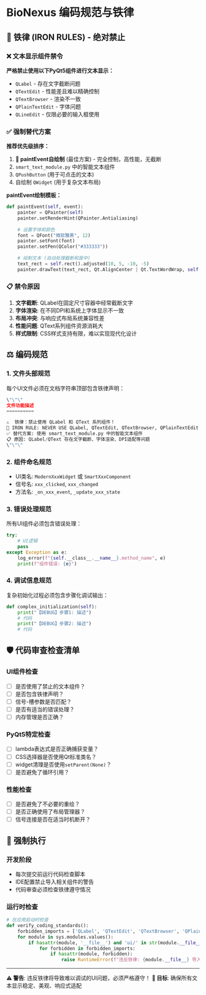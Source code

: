 # BioNexus 编码规范与铁律

## 🚫 铁律 (IRON RULES) - 绝对禁止

### ❌ 文本显示组件禁令
**严格禁止使用以下PyQt5组件进行文本显示：**

- `QLabel` - 存在文字截断问题
- `QTextEdit` - 性能差且难以精确控制  
- `QTextBrowser` - 渲染不一致
- `QPlainTextEdit` - 字体问题
- `QLineEdit` - 仅限必要的输入框使用

### ✅ 强制替代方案

**推荐优先级排序：**
1. **🎯 paintEvent自绘制** (最佳方案) - 完全控制，高性能，无截断
2. `smart_text_module.py` 中的智能文本组件
3. `QPushButton` (用于可点击的文本)  
4. 自绘制 `QWidget` (用于复杂文本布局)

**paintEvent绘制模板：**
```python
def paintEvent(self, event):
    painter = QPainter(self)
    painter.setRenderHint(QPainter.Antialiasing)
    
    # 设置字体和颜色
    font = QFont("微软雅黑", 12)
    painter.setFont(font)
    painter.setPen(QColor("#333333"))
    
    # 绘制文本 (自动处理截断和居中)
    text_rect = self.rect().adjusted(10, 5, -10, -5)
    painter.drawText(text_rect, Qt.AlignCenter | Qt.TextWordWrap, self.text)
```

### 📋 禁令原因
1. **文字截断**: QLabel在固定尺寸容器中经常截断文字
2. **字体渲染**: 在不同DPI和系统上字体显示不一致
3. **布局冲突**: 与响应式布局系统兼容性差
4. **性能问题**: QText系列组件资源消耗大
5. **样式限制**: CSS样式支持有限，难以实现现代化设计

## ⚖️ 编码规范

### 1. 文件头部规范
每个UI文件必须在文档字符串顶部包含铁律声明：

```python
\"\"\"
文件功能描述
==========

⚠️  铁律：禁止使用 QLabel 和 QText 系列组件！
🚫 IRON RULE: NEVER USE QLabel, QTextEdit, QTextBrowser, QPlainTextEdit
✅ 替代方案: 使用 smart_text_module.py 中的智能文本组件
📋 原因: QLabel/QText 存在文字截断、字体渲染、DPI适配等问题
\"\"\"
```

### 2. 组件命名规范
- UI类名: `ModernXxxWidget` 或 `SmartXxxComponent`
- 信号名: `xxx_clicked`, `xxx_changed`  
- 方法名: `_on_xxx_event`, `_update_xxx_state`

### 3. 错误处理规范
所有UI组件必须包含错误处理：

```python
try:
    # UI逻辑
    pass
except Exception as e:
    log_error(f"{self.__class__.__name__}.method_name", e)
    print(f"组件错误: {e}")
```

### 4. 调试信息规范
复杂初始化过程必须包含步骤化调试输出：

```python
def complex_initialization(self):
    print("【DEBUG】步骤1: 描述")
    # 代码
    print("【DEBUG】步骤2: 描述")  
    # 代码
```

## 🛡️ 代码审查检查清单

### UI组件检查
- [ ] 是否使用了禁止的文本组件？
- [ ] 是否包含铁律声明？
- [ ] 信号-槽参数是否匹配？
- [ ] 是否有适当的错误处理？
- [ ] 内存管理是否正确？

### PyQt5特定检查  
- [ ] lambda表达式是否正确捕获变量？
- [ ] CSS选择器是否使用Qt标准类名？
- [ ] widget清理是否使用`setParent(None)`？
- [ ] 是否避免了循环引用？

### 性能检查
- [ ] 是否避免了不必要的重绘？
- [ ] 是否正确使用了布局管理器？
- [ ] 信号连接是否在适当时机断开？

## 🎯 强制执行

### 开发阶段
- 每次提交前运行代码检查脚本
- IDE配置禁止导入相关组件的警告
- 代码审查必须检查铁律遵守情况

### 运行时检查
```python
# 在应用启动时检查
def verify_coding_standards():
    forbidden_imports = ['QLabel', 'QTextEdit', 'QTextBrowser', 'QPlainTextEdit']
    for module in sys.modules.values():
        if hasattr(module, '__file__') and 'ui/' in str(module.__file__):
            for forbidden in forbidden_imports:
                if hasattr(module, forbidden):
                    raise RuntimeError(f"违反铁律: {module.__file__} 导入了禁止的组件 {forbidden}")
```

---

**⚠️ 警告**: 违反铁律将导致难以调试的UI问题，必须严格遵守！
**🎯 目标**: 确保所有文本显示稳定、美观、响应式适配